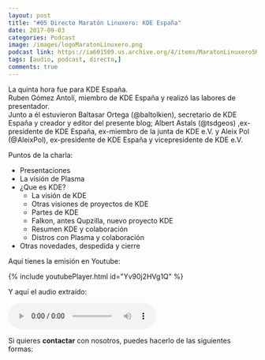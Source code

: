 ```yaml
---
layout: post
title: "#05 Directo Maratón Linuxero: KDE España"
date: 2017-09-03
categories: Podcast
image: /images/logoMaratonLinuxero.png
podcast link: https://ia601509.us.archive.org/4/items/MaratonLinuxero5KDEEspana/Marat%C3%B3n%20Linuxero%205%20KDE%20Espa%C3%B1a.mp3
tags: [audio, podcast, directo,]
comments: true
---
```


La quinta hora fue para KDE España.  
Ruben Gómez Antolí, miembro de KDE España y realizó las labores de presentador.   
Junto a él estuvieron Baltasar Ortega (@baltolkien), secretario de KDE España y creador y editor del presente blog; Albert Astals (@tsdgeos) ,ex-presidente de KDE España, ex-miembro de la junta de KDE e.V. y Aleix Pol (@AleixPol), ex-presidente de KDE España y vicepresidente de KDE e.V.

Puntos de la charla:

+ Presentaciones
+ La visión de Plasma
+ ¿Que es KDE?
  + La visión de KDE
  + Otras visiones de proyectos de KDE
  + Partes de KDE
  + Falkon, antes Qupzilla, nuevo proyecto KDE
  + Resumen KDE y colaboración
  + Distros con Plasma y colaboración
+ Otras novedades, despedida y cierre


Aquí tienes la emisión en Youtube: 

{% include youtubePlayer.html id="Yv90j2HVg1Q" %}

Y aquí el audio extraído:

<audio controls>
  <source src="https://ia601509.us.archive.org/4/items/MaratonLinuxero5KDEEspana/Marat%C3%B3n%20Linuxero%205%20KDE%20Espa%C3%B1a.mp3" type="audio/mpeg">
</audio>

Si quieres **contactar** con nosotros, puedes hacerlo de las siguientes formas:

